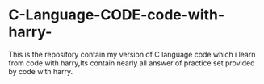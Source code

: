 # C-Language-CODE-code-with-harry-
This is the repository contain my version of C language code which i learn from code with harry,Its contain nearly all answer of practice set  provided by code with harry.
